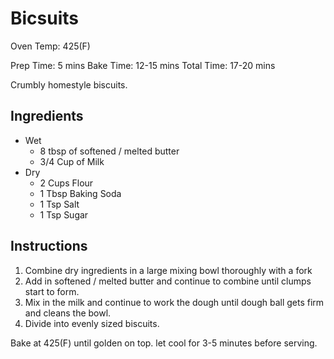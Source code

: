 # Bicsuits
Oven Temp: 425(F)

Prep Time: 5 mins
Bake Time: 12-15 mins
Total Time: 17-20 mins

Crumbly homestyle biscuits.


## Ingredients
* Wet
    * 8 tbsp of softened / melted butter
    * 3/4 Cup of Milk
* Dry
    * 2 Cups Flour
    * 1 Tbsp Baking Soda
    * 1 Tsp Salt
    * 1 Tsp Sugar

## Instructions
1. Combine dry ingredients in a large mixing bowl thoroughly with a fork
1. Add in softened / melted butter and continue to combine until clumps start to form.
1. Mix in the milk and continue to work the dough until dough ball gets firm and cleans the bowl.
1. Divide into evenly sized biscuits.


Bake at 425(F) until golden on top. let cool for 3-5 minutes before serving.
